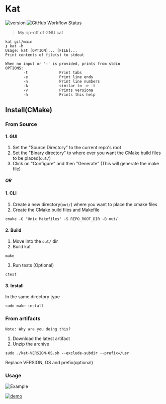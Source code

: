 # Kat
![version](https://img.shields.io/badge/version-0.8.1-green?style=flat&logo=GNU)
![GitHub Workflow Status](https://img.shields.io/github/workflow/status/alphapanda01/kat/C%20CI)

> My rip-off of GNU cat

```
kat git/main
❯ kat -h
Usage: kat [OPTION]... [FILE]...
Print contents of file(s) to stdout

When no input or '-' is provided, prints from stdin
OPTIONS:
        -t              Print tabs
        -e              Print line ends
        -n              Print line numbers
        -A              similar to -e -t
        -v              Prints versiona
        -h              Prints this help

```

## Install(CMake)

### From Source
#### 1. GUI
1. Set the "Source Directory" to the current repo\'s root
2. Set the "Binary directory" to where ever you want the CMake build files to be placed(`out/`)
3. Click on "Configure" and then "Generate" (This will generate the make file)

##### OR

#### 1. CLI
1. Create a new directory(`out/`) where you want to place the cmake files
2. Create the CMake build files and Makefile
```
cmake -G "Unix Makefiles" -S REPO_ROOT_DIR -B out/  
```

#### 2. Build
1. Move into the `out/` dir
2. Build kat
```
make
```
3. Run tests (Optional)
```
ctest
```

#### 3. Install
In the same directory type
```
sudo make install
```

### From artifacts 
`Note: Why are you doing this?`
1. Download the latest artifact 
2. Unzip the archive
```
sudo ./kat-VERSION-OS.sh --exclude-subdir --prefix=/usr
```
Replace VERSION, OS and prefix(optional)

### Usage
![Example](https://img.shields.io/badge/Example-asciinema-blue?style=flat&logo=asciinema)

[![demo](https://asciinema.org/a/B7W9XaZdVzjL4NRZfktgCWl4Y.svg)](https://asciinema.org/a/B7W9XaZdVzjL4NRZfktgCWl4Y?autoplay=1)



